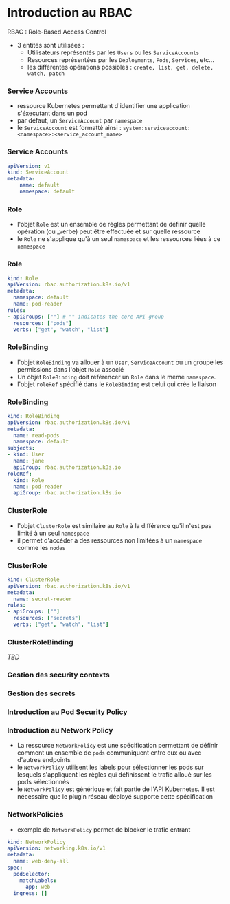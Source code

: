 # Introduction au RBAC

RBAC : Role-Based Access Control
- 3 entités sont utilisées :
    - Utilisateurs représentés par les `Users` ou les `ServiceAccounts`
    - Resources représentées par les `Deployments`, `Pods`, `Services`, etc...
    - les différentes opérations possibles : `create, list, get, delete, watch, patch`

### Service Accounts

- ressource Kubernetes permettant d'identifier une application s'éxecutant dans un pod
- par défaut, un `ServiceAccount` par `namespace`
- le `ServiceAccount` est formatté ainsi :
    `system:serviceaccount:<namespace>:<service_account_name>`

### Service Accounts

```yaml
apiVersion: v1
kind: ServiceAccount
metadata:
    name: default
    namespace: default
```
### Role

- l'objet `Role` est un ensemble de règles permettant de définir quelle opération (ou _verbe) peut être effectuée et sur quelle ressource
- le `Role` ne s'applique qu'à un seul `namespace` et les ressources liées à ce `namespace`

### Role

```yaml
kind: Role
apiVersion: rbac.authorization.k8s.io/v1
metadata:
  namespace: default
  name: pod-reader
rules:
- apiGroups: [""] # "" indicates the core API group
  resources: ["pods"]
  verbs: ["get", "watch", "list"]
  ```

### RoleBinding

- l'objet `RoleBinding` va allouer à un `User`, `ServiceAccount` ou un groupe les permissions dans l'objet `Role` associé
- Un objet `RoleBinding` doit référencer un `Role` dans le même `namespace`.
- l'objet `roleRef` spécifié dans le `RoleBinding` est celui qui crée le liaison

### RoleBinding

```yaml
kind: RoleBinding
apiVersion: rbac.authorization.k8s.io/v1
metadata:
  name: read-pods
  namespace: default
subjects:
- kind: User
  name: jane
  apiGroup: rbac.authorization.k8s.io
roleRef:
  kind: Role 
  name: pod-reader
  apiGroup: rbac.authorization.k8s.io
  ```

  ### ClusterRole

- l'objet `ClusterRole` est similaire au `Role` à la différence qu'il n'est pas limité à un seul `namespace`
- il permet d'accéder à des ressources non limitées à un `namespace` comme les `nodes`

### ClusterRole

```yaml
kind: ClusterRole
apiVersion: rbac.authorization.k8s.io/v1
metadata:
  name: secret-reader
rules:
- apiGroups: [""]
  resources: ["secrets"]
  verbs: ["get", "watch", "list"]
```

### ClusterRoleBinding

*TBD*


### Gestion des security contexts

### Gestion des secrets

### Introduction au Pod Security Policy

### Introduction au Network Policy

- La ressource `NetworkPolicy` est une spécification permettant de définir comment un ensemble de `pods` communiquent entre eux ou avec d'autres endpoints
- le `NetworkPolicy` utilisent les labels pour sélectionner les pods sur lesquels s'appliquent les règles qui définissent le trafic alloué sur les pods sélectionnés
- le `NetworkPolicy` est générique et fait partie de l'API Kubernetes. Il est nécessaire que le plugin réseau déployé supporte cette spécification

### NetworkPolicies

- exemple de `NetworkPolicy` permet de blocker le trafic entrant 
```yaml
kind: NetworkPolicy
apiVersion: networking.k8s.io/v1
metadata:
  name: web-deny-all
spec:
  podSelector:
    matchLabels:
      app: web
  ingress: []
  ```
